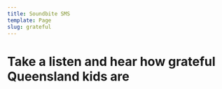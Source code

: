 ```yaml
---
title: Soundbite SMS
template: Page
slug: grateful
---
```

# Take a listen and hear how grateful Queensland kids are
